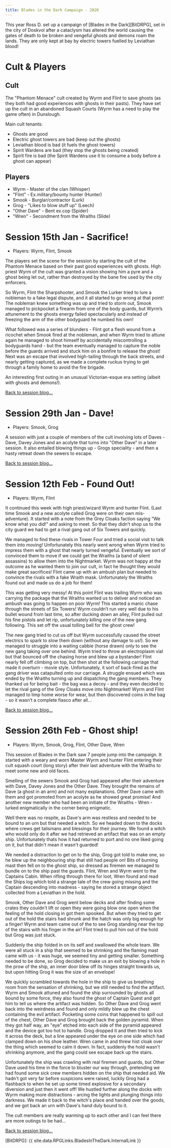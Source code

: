```yaml
---
title: Blades in the Dark Campaign - 2020
---
```


This year Ross D. set up a campaign of [Blades in the Dark][BitDRPG], set in the city of Doskvol after a cataclysm has altered the world causing the gates of death to be broken and vengeful ghosts and demons roam the lands. They are only kept at bay by electric towers fuelled by Leviathan blood!

# Cult & Players

## Cult

The "Phantom Menace" cult created by Wyrm and Flint to save ghosts (as they both had good experiences with ghosts in their pasts). They have set up the cult in an abandoned Squash Courts (Wyrm has a need to play the game often) in Dunslough.

Main cult tenants:
* Ghosts are good
* Electric ghost towers are bad (keep out the ghosts)
* Leviathan blood is bad (it fuels the ghost towers)
* Spirit Wardens are bad (they stop the ghosts being created)
* Spirit fire is bad (the Spirit Wardens use it to consume a body before a ghost can appear)

## Players

* Wyrm - Master of the clan (Whisper)
* "Flint" - Ex.military/bounty hunter (Hunter)
* Smook - Burglar/contractor (Lurk)
* Grog - "Likes to blow stuff up" (Leech)
* "Other Dave" - Bent ex.cop (Spider)
* "Wren" - Secondment from the Wraiths (Slide)

# Session 15th Jan - Sacrifice!

* Players: Wyrm, Flint, Smook

The players set the scene for the session by starting the cult of the Phantom Menace based on their past good experiences with ghosts.
High priest Wyrm of the cult was granted a vision showing him a pyre and a ghost being let out, rather than destroyed by the bane fire used by the city enforcers.

So Wyrm, Flint the Sharpshooter, and Smook the Lurker tried to lure a nobleman to a fake legal dispute, and it all started to go wrong at that point!
The nobleman knew something was up and tried to storm out, Smook managed to pickpocket a firearm from one of the body guards, but Wyrm’s attunement to the ghosts energy failed spectacularly and instead of freezing the arm of the other bodyguard he numbed his own!

What followed was a series of blunders - Flint got a flesh wound from a ricochet when Smook fired at the nobleman, and when Wyrm tried to attune again he managed to shoot himself by accidentally miscontrolling a bodyguards hand - but the team eventually managed to capture the noble before the guards arrived and stuck him on a bonfire to release the ghost!
Next was an escape that involved high-tailing through the back streets, and nearly getting captured, as we made a complete ruckus trying to get through a family home to avoid the fire brigade.

An interesting first outing in an unusual Victorian-esque era setting (albeit with ghosts and demons!).

[Back to session blog...](/2020/01/15/eighth-session.html)

# Session 29th Jan - Dave!

* Players: Smook, Grog

A session with just a couple of members of the cult involving lots of Daves - Dave, Davey Jones and an acolyte that turns into "Other Dave" in a later session. It also entailed blowing things up - Grogs speciality - and then a hasty retreat down the sewers to escape.

[Back to session blog...](/2020/01/29/ninth-session.html)

# Session 12th Feb - Found Out!

* Players: Wyrm, Flint

It continued this week with high priest/wizard Wyrm and hunter Flint.
(Last time Smook and a new acolyte called Grog were on their own mis-adventure).
It started with a note from the Grey Cloaks faction saying “We know what you did!” and asking to meet.
So that they didn’t shop us to the city guard we had to get a rival gang out of Six Towers and quickly.

We managed to find these rivals in Tower Four and tried a social visit to talk them into moving!
Unfortunately this nearly went wrong when Wyrm tried to impress them with a ghost that nearly turned vengeful.
Eventually we sort of convinced them to move if we could get the Wraiths (a band of silent assassins) to allow them into the Nightmarket.
Wyrm was not happy at the outcome as he wanted them to join our cult, in fact he thought they would make great sacrifices!
Flint came up with an ambush plan but needed to convince the rivals with a fake Wraith mask.
Unfortunately the Wraiths found out and made us do a job for them!

This was getting very messy!
At this point Flint was trailing Wyrm who was carrying the package that the Wraiths wanted us to deliver and noticed an ambush was going to happen on poor Wyrm!
This started a manic chase through the streets of Six Towers!
Wyrm couldn’t run very well due to his bullet wound from last time, so after ducking down an alley, Flint pulled out his fine pistols and let rip, unfortunately killing one of the new gang following.
This set off the usual tolling bell for the ghost crew!

The new gang tried to cut us off but Wyrm successfully caused the street electrics to spark to slow them down (without any damage to us!).
So we managed to struggle into a waiting cabbie (horse drawn) only to see the new gang taking over one behind.
Wyrm tried to throw an electroplasm vial but that bounced off the chasing horse and blew up a bystander!
Flint nearly fell off climbing on top, but then shot at the following carriage that made it overturn - movie style.
Unfortunately, it sort of back-fired as the gang driver was catapulted onto our carriage.
A struggle ensued which was ended by the Wraiths turning up and dispatching the gang members.
They thanked us for being bait - the bag was a decoy - and they even decided to let the rival gang of the Grey Cloaks move into Nightmarket!
Wyrm and Flint managed to limp home worse for wear, but then discovered coins in the bag - so it wasn’t a complete fiasco after all...

[Back to session blog...](/2020/02/12/tenth-session.html)

# Session 26th Feb - Ghost ship!

* Players: Wyrm, Smook, Grog, Flint, Other Dave, Wren

This session of Blades in the Dark saw 7 people jump into the campaign. It started with a weary and worn Master Wyrm and hunter Flint entering their cult squash court (long story) after their last adventure with the Wraiths to meet some new and old faces.

Smelling of the sewers Smook and Grog had appeared after their adventure with Dave, Davey Jones and the Other Dave. They brought the remains of Dave (a ghost in an arm) and not many explanations. Other Dave came with them and got promoted from an acolyte as he showed great promise! And another new member who had been an initiate of the Wraiths - Wren - lurked enigmatically in the corner being enigmatic.

Well there was no respite, as Dave's arm was restless and needed to be bound to an urn but that needed a witch. So we headed down to the docks where crews get talismans and blessings for their journey. We found a witch who would only do it after we had retrieved an artifact that was on an empty ship. Unfortunately thats how it had returned to port and no one liked going on it, but that didn't mean it wasn't guarded!

We needed a distraction to get on to the ship, Grog got told to make one, so he blew up the neighbouring ship that still had people on! Bits of burning mast then fell on to the ghost ship, so dressed as firemen we managed to bundle on to the ship past the guards.
Flint, Wren and Wyrm went to the Captains Cabin. When rifling through there for loot, Wren found and read the Ships log which told a strange tale of the crew going missing and the Captain descending into madness - saying he stored a strange object collected from a Leviathan in the hold.

Smook, Other Dave and Grog went below decks and after finding some crates they couldn't lift or open they were going blow one open when the feeling of the hold closing in got them spooked. But when they tried to get out of the hold the stairs had shrunk and the hatch was only big enough for a finger!
Wyrm and team came out of the to see Grog standing near the top of the stairs with his finger in the air! Flint tried to pull him out of the hold but Grog was just stuck.

Suddenly the ship folded in on its self and swallowed the whole team. We were all stuck in a ship that seemed to be shrinking and the flaming mast came with us - it was huge, we seemed tiny and getting smaller. Something needed to be done, so Grog decided to make us an exit by blowing a hole in the prow of the ship, an inner door blew off its hinges straight towards us, but upon hitting Grog it was the size of an envelope!

We quickly scrambled towards the hole in the ship to give us breathing room from the sensation of shrinking, but we still needed to find the artifact. Wyrm and Smook attuned and found the ship surrounded by ghosts all bound by some force, they also found the ghost of Captain Quest and got him to tell us where the artifact was hidden. So Other Dave and Grog went back into the weirdness and found and only mildly blew up the chest containing the evil artifact. Pocketing some coins that happened to spill out of the chest, Other Dave and Grog brought back the golden pyramid. When they got half way, an "eye" etched into each side of the pyramid appeared and the device got too hot to handle. Grog dropped it and then tried to kick it across the deck, but a line appeared under the eye on one side which had clamped down on his shoe leather. Wren came in and threw hist cloak over the thing which seemed to calm it down. In fact, suddenly the hold wasn't shrinking anymore, and the gang could see escape back up the stairs.

Unfortunately the ship was crawling with real firemen and guards, but Other Dave used his time in the force to bluster our way through, pretending we had found some sick crew members hidden on the ship that needed aid. We hadn't got very far before suspicions were raised, luckily Grog had a flashback to when he set up some timed explosive for a secondary diversion and just then it went off! We hustled further along the docks with Wyrm making more distractions - arcing the lights and plunging things into darkness. We made it back to the witch's place and handed over the goods, and we got back an urn with Dave's hand duly bound to it.

The cult members are really warming up to each other and I can feel there are more outings to be had...

[Back to session blog...](/2020/02/26/eleventh-session.html)




[BitDRPG]: {{ site.data.RPGLinks.BladesInTheDark.InternalLink }}
